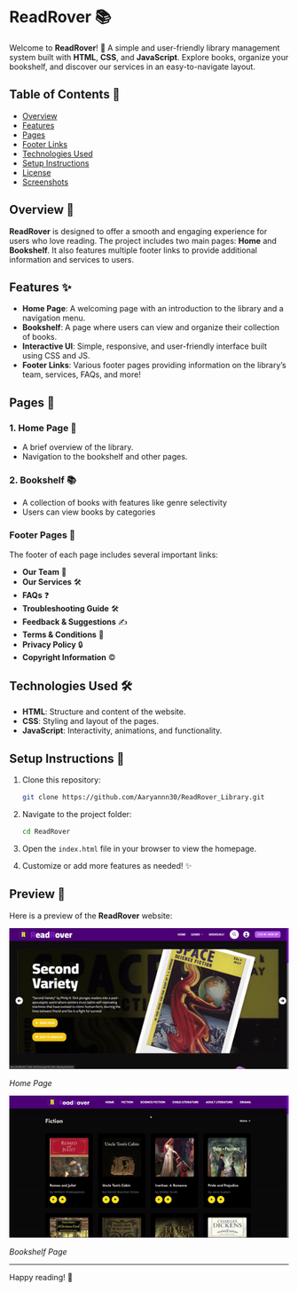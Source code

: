 # ReadRover 📚

Welcome to **ReadRover**! 🚀 A simple and user-friendly library management system built with **HTML**, **CSS**, and **JavaScript**. Explore books, organize your bookshelf, and discover our services in an easy-to-navigate layout. 

## Table of Contents 📑
- [Overview](#overview)
- [Features](#features)
- [Pages](#pages)
- [Footer Links](#footer-links)
- [Technologies Used](#technologies-used)
- [Setup Instructions](#setup-instructions)
- [License](#license)
- [Screenshots](#screenshots)

## Overview 🌟

**ReadRover** is designed to offer a smooth and engaging experience for users who love reading. The project includes two main pages: **Home** and **Bookshelf**. It also features multiple footer links to provide additional information and services to users.

## Features ✨

- **Home Page**: A welcoming page with an introduction to the library and a navigation menu.
- **Bookshelf**: A page where users can view and organize their collection of books.
- **Interactive UI**: Simple, responsive, and user-friendly interface built using CSS and JS.
- **Footer Links**: Various footer pages providing information on the library’s team, services, FAQs, and more!

## Pages 📄

### 1. **Home Page** 🏡
- A brief overview of the library.
- Navigation to the bookshelf and other pages.

### 2. **Bookshelf** 📚
- A collection of books with features like genre selectivity
- Users can view books by categories

### Footer Pages 📜
The footer of each page includes several important links:

- **Our Team** 🤝
- **Our Services** 🛠️
- **FAQs** ❓
- **Troubleshooting Guide** 🛠️
- **Feedback & Suggestions** ✍️
- **Terms & Conditions** 📜
- **Privacy Policy** 🔒
- **Copyright Information** ©️

## Technologies Used 🛠️

- **HTML**: Structure and content of the website.
- **CSS**: Styling and layout of the pages.
- **JavaScript**: Interactivity, animations, and functionality.
  
## Setup Instructions 🔧

1. Clone this repository:
    ```bash
    git clone https://github.com/Aaryannn30/ReadRover_Library.git
    ```

2. Navigate to the project folder:
    ```bash
    cd ReadRover
    ```

3. Open the `index.html` file in your browser to view the homepage.

4. Customize or add more features as needed! ✨

## Preview 📸

Here is a preview of the **ReadRover** website:

![Home Page](https://github.com/Aaryannn30/ReadRover_Library/blob/main/ReadRoverhome.gif)

*Home Page*

![Bookshelf Page](https://github.com/Aaryannn30/ReadRover_Library/blob/main/RRShelf.gif)

*Bookshelf Page*


---

Happy reading! 📖
